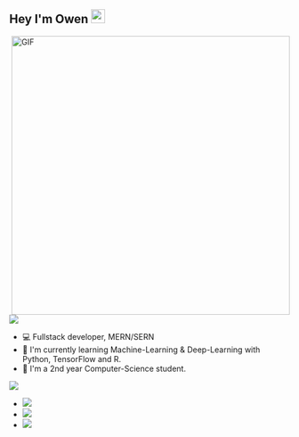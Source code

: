 <h2> Hey I'm Owen <img src="https://github.com/OwenGranot/Images/blob/main/Hi.gif" width="25"></h2>
<img align="right" alt="GIF" src="https://github.com/OwenGranot/Images/blob/main/dev.gif" width="500"/>  

<img align="center" src="https://github.com/OwenGranot/Images/blob/main/about.png"/>  

- 💻 Fullstack developer, MERN/SERN
- 🤖 I'm currently learning Machine-Learning & Deep-Learning with Python, TensorFlow and R.
- 🏫 I'm a 2nd year Computer-Science student.


<img align="center" src="https://github.com/OwenGranot/Images/blob/main/connect.png">  

- <a href="https://www.linkedin.com/in/on-granot-08567a173/"><img src="https://img.shields.io/badge/linkedin%20@On%20Granot-0D95E8?style=for-the-badge&logo=linkedin&logoColor=white"/></a>
- <a href="https://mail.google.com/mail/u/?authuser=granotowen@gmail.com"> <img src="https://img.shields.io/badge/GMAIL:%20granotowen@gmail.com-E0E0E0?style=for-the-badge&logo=gmail&logoColor=B23121"></a>
- <a href="#"> <img src="https://img.shields.io/badge/My%20Website:%20SOON-8E2DE2?style=for-the-badge&logo=google%20chrome&logoColor=white"></a>
